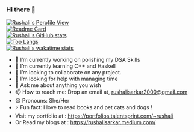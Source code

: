 ### Hi there 👋
[![Rushali's Perofile View](https://komarev.com/ghpvc/?username=your-github-username&style=plastic&color=ff69b4)]()
<br>
[![Readme Card](https://github-readme-stats.vercel.app/api/pin/?username=Rushali-Sarkar&repo=haskell&show_owner=true&theme=radical&hide_border=true)]()
<br>
[![Rushali's GitHub stats](https://github-readme-stats.vercel.app/api?username=Rushali-Sarkar&show_icons=true&theme=radical&hide_border=true&cache_seconds=86400)]()
<br>
[![Top Langs](https://github-readme-stats.vercel.app/api/top-langs/?username=Rushali-Sarkar&theme=radical&layout=compact&langs_count=10&hide_border=true&cache_seconds=86400)]()
<br>
[![Rushali's wakatime stats](https://github-readme-stats.vercel.app/api/wakatime?username=RushaliSarkar&layout=compact&theme=radical&hide_border=true&cache_seconds=86400)]()
<br>

- 🔭 I’m currently working on polishing my DSA Skills
- 🌱 I’m currently learning C++ and Haskell
- 👯 I’m looking to collaborate on any project.
- 🤔 I’m looking for help with managing time
- 💬 Ask me about anything you wish
- 📫 How to reach me: Drop an email at, rushalisarkar2000@gmail.com
- 😄 Pronouns: She/Her
- ⚡ Fun fact: I love to read books and pet cats and dogs !
- Visit my portfolio at : https://portfolios.talentsprint.com/~rushali
- Or Read my blogs at : https://rushalisarkar.medium.com/

